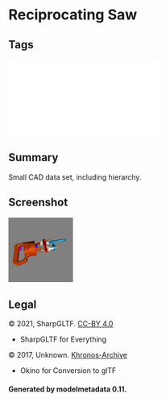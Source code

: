 # Reciprocating Saw

## Tags

![sharable](../../README-sharable.md)

## Summary

Small CAD data set, including hierarchy.

## Screenshot

![screenshot](screenshot/screenshot.png)

## Legal

&copy; 2021, SharpGLTF. [CC-BY 4.0](https://creativecommons.org/licenses/by-nd/4.0/legalcode)

 - SharpGLTF for Everything

&copy; 2017, Unknown. [Khronos-Archive]()

 - Okino for Conversion to glTF

#### Generated by modelmetadata 0.11.